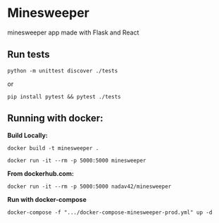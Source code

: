 # Minesweeper
minesweeper app made with Flask and React

## Run tests
`python -m unittest discover ./tests`

or

`pip install pytest && pytest ./tests`

## Running with docker:
**Build Locally:**

`docker build -t minesweeper .`

`docker run -it --rm -p 5000:5000 minesweeper`

**From dockerhub.com:**

`docker run -it --rm -p 5000:5000 nadav42/minesweeper`

**Run with docker-compose**

`docker-compose -f ".../docker-compose-minesweeper-prod.yml" up -d`